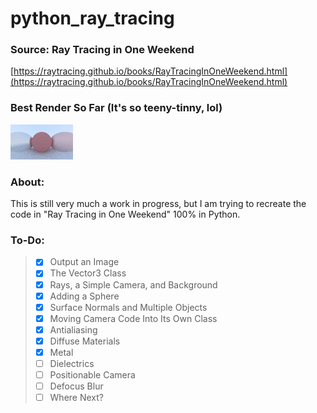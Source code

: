 # python_ray_tracing

### Source: Ray Tracing in One Weekend
  [https://raytracing.github.io/books/RayTracingInOneWeekend.html](https://raytracing.github.io/books/RayTracingInOneWeekend.html)

### Best Render So Far (It's so teeny-tinny, lol)
![Best render so far](render.png)

### About:
This is still very much a work in progress, but I am trying to recreate the code in "Ray Tracing in One Weekend" 100% in Python. 

### To-Do:
> - [x] Output an Image
> - [x] The Vector3 Class
> - [x] Rays, a Simple Camera, and Background
> - [x] Adding a Sphere
> - [x] Surface Normals and Multiple Objects
> - [x] Moving Camera Code Into Its Own Class
> - [x] Antialiasing
> - [x] Diffuse Materials
> - [x] Metal
> - [ ] Dielectrics
> - [ ] Positionable Camera
> - [ ] Defocus Blur
> - [ ] Where Next?

